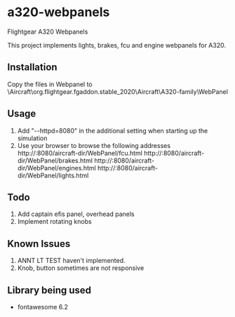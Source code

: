 # a320-webpanels
Flightgear A320 Webpanels

This project implements lights, brakes, fcu and engine webpanels for A320.

Installation
------------
Copy the files in Webpanel to <Download Location>\Aircraft\org.flightgear.fgaddon.stable_2020\Aircraft\A320-family\WebPanel

Usage
-----
1. Add "--httpd=8080" in the additional setting when starting up the simulation
2. Use your browser to browse the following addresses
http://<your ip address>:8080/aircraft-dir/WebPanel/fcu.html
http://<your ip address>:8080/aircraft-dir/WebPanel/brakes.html
http://<your ip address>:8080/aircraft-dir/WebPanel/engines.html
http://<your ip address>:8080/aircraft-dir/WebPanel/lights.html

Todo
----
1. Add captain efis panel, overhead panels
2. Implement rotating knobs

Known Issues
------------
1. ANNT LT TEST haven't implemented.
2. Knob, button sometimes are not responsive

Library being used
------------------
- fontawesome 6.2 

